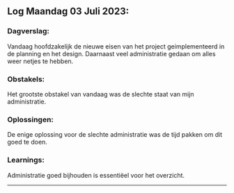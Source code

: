 ## Log Maandag 03 Juli 2023:

### Dagverslag:
Vandaag hoofdzakelijk de nieuwe eisen van het project geimplementeerd in de planning en het design. Daarnaast veel administratie gedaan om alles weer netjes te hebben.

### Obstakels:
Het grootste obstakel van vandaag was de slechte staat van mijn administratie.

### Oplossingen:
De enige oplossing voor de slechte administratie was de tijd pakken om dit goed te doen.

### Learnings:
Administratie goed bijhouden is essentiëel voor het overzicht.

---
